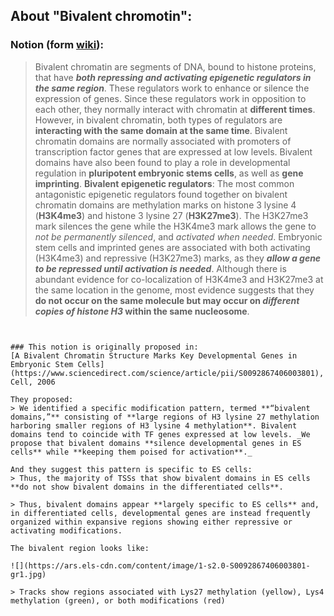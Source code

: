 ## About "Bivalent chromotin":
### Notion (form [wiki](https://en.wikipedia.org/wiki/Bivalent_chromatin)):
> Bivalent chromatin are segments of DNA, bound to histone proteins, that have _**both repressing and activating epigenetic regulators in the same region**_. These regulators work to enhance or silence the expression of genes. Since these regulators work in opposition to each other, they normally interact with chromatin at **different times**. However, in bivalent chromatin, both types of regulators are **interacting with the same domain at the same time**. Bivalent chromatin domains are normally associated with promoters of transcription factor genes that are expressed at low levels. Bivalent domains have also been found to play a role in developmental regulation in **pluripotent embryonic stems cells**, as well as **gene imprinting**.
> **Bivalent epigenetic regulators**:  The most common antagonistic epigenetic regulators found together on bivalent chromatin domains are methylation marks on histone 3 lysine 4 (**H3K4me3**) and histone 3 lysine 27 (**H3K27me3**). The H3K27me3 mark silences the gene while the H3K4me3 mark allows the gene to _not be permanently silenced_, and _activated when needed_. Embryonic stem cells and imprinted genes are associated with both activating (H3K4me3) and repressive (H3K27me3) marks, as they _**allow a gene to be repressed until activation is needed**_. Although there is abundant evidence for co-localization of H3K4me3 and H3K27me3 at the same location in the genome, most evidence suggests that they **do not occur on the same molecule but may occur on _different copies of histone H3_ within the same nucleosome**.

~~~~~~~~~~~~~~~~~~~~~~~~~~~~~~~


### This notion is originally proposed in:
[A Bivalent Chromatin Structure Marks Key Developmental Genes in Embryonic Stem Cells](https://www.sciencedirect.com/science/article/pii/S0092867406003801), Cell, 2006

They proposed:
> We identified a specific modification pattern, termed **“bivalent domains,”** consisting of **large regions of H3 lysine 27 methylation harboring smaller regions of H3 lysine 4 methylation**. Bivalent domains tend to coincide with TF genes expressed at low levels. _We propose that bivalent domains **silence developmental genes in ES cells** while **keeping them poised for activation**._

And they suggest this pattern is specific to ES cells:
> Thus, the majority of TSSs that show bivalent domains in ES cells **do not show bivalent domains in the differentiated cells**.

> Thus, bivalent domains appear **largely specific to ES cells** and, in differentiated cells, developmental genes are instead frequently organized within expansive regions showing either repressive or activating modifications.

The bivalent region looks like:

![](https://ars.els-cdn.com/content/image/1-s2.0-S0092867406003801-gr1.jpg)

> Tracks show regions associated with Lys27 methylation (yellow), Lys4 methylation (green), or both modifications (red)

